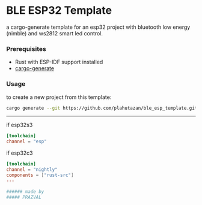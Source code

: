 # BLE ESP32 Template

a cargo-generate template for an esp32 project with bluetooth low energy (nimble) and ws2812 smart led control.

### Prerequisites

- Rust with ESP-IDF support installed
- [cargo-generate](https://github.com/cargo-generate/cargo-generate)

### Usage

to create a new project from this template:

```bash
cargo generate --git https://github.com/plahutazan/ble_esp_template.git --name my-project
```

---

if esp32s3
``` rust-toolchain.toml
[toolchain]
channel = "esp"
```

if esp32c3
``` rust-toolchain.toml
[toolchain]
channel = "nightly"
components = ["rust-src"]
---

###### made by
##### PRAZVAL